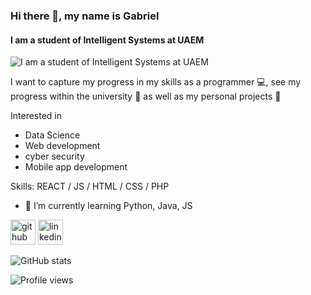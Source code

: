 ### Hi there 👋, my name is Gabriel
#### I am a student of Intelligent Systems at UAEM
![I am a student of Intelligent Systems at UAEM](https://images.pexels.com/photos/546819/pexels-photo-546819.jpeg?cs=srgb&dl=pexels-luis-gomes-546819.jpg&fm=jpg)

I want to capture my progress in my skills as a programmer 💻, see my progress within the university 📔 as well as my personal projects 🔬

Interested in
- Data Science
- Web development
- cyber security
- Mobile app development

Skills: REACT / JS / HTML / CSS / PHP 

- 🌱 I’m currently learning Python, Java, JS 


[<img src='https://cdn.jsdelivr.net/npm/simple-icons@3.0.1/icons/github.svg' alt='github' height='40'>](https://github.com/Gabonoid)  [<img src='https://cdn.jsdelivr.net/npm/simple-icons@3.0.1/icons/linkedin.svg' alt='linkedin' height='40'>](https://www.linkedin.com/in/gabriel-omar-serrano-jaimes-102a1b210/)  

![GitHub stats](https://github-readme-stats.vercel.app/api?username=Gabonoid&show_icons=true)  

![Profile views](https://gpvc.arturio.dev/Gabonoid)  
<!---
Gabonoid/Gabonoid is a ✨ special ✨ repository because its `README.md` (this file) appears on your GitHub profile.
You can click the Preview link to take a look at your changes.
--->
